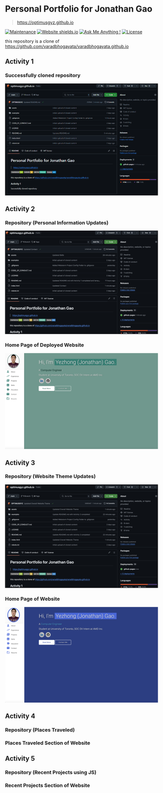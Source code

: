 # Personal Portfolio for Jonathan Gao
> https://optimusgyz.github.io

[![Maintenance](https://img.shields.io/badge/maintained-yes-green.svg)](https://github.com/optimusgyz/optimusgyz.github.io/commits/master)
[![Website shields.io](https://img.shields.io/badge/website-up-yellow)](http://optimusgyz.github.io/)
[![Ask Me Anything !](https://img.shields.io/badge/ask%20me-linkedin-1abc9c.svg)](https://www.linkedin.com/in/yezhong-gao-ab228022b/)
[![License](http://img.shields.io/:license-mit-blue.svg?style=flat-square)](http://badges.mit-license.org)

this repository is a clone of
https://github.com/varadbhogayata/varadbhogayata.github.io

## Activity 1
### Successfully cloned repository
![](assets/img/A1_Repo.png)

## Activity 2
### Repository (Personal Information Updates)
![](assets/img/A2_Repo.jpg)

### Home Page of Deployed Website
![](assets/img/A2_Website.jpg)

## Activity 3
### Repository (Website Theme Updates)
![](assets/img/A3_Repo.jpg)

### Home Page of Website
![](assets/img/A3_Website.jpg)

## Activity 4
### Repository (Places Traveled)

### Places Traveled Section of Website

## Activity 5
### Repository (Recent Projects using JS)

### Recent Projects Section of Website